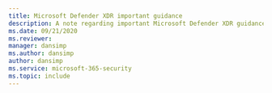 ```yaml
---
title: Microsoft Defender XDR important guidance
description: A note regarding important Microsoft Defender XDR guidance.
ms.date: 09/21/2020
ms.reviewer: 
manager: dansimp
ms.author: dansimp
author: dansimp
ms.service: microsoft-365-security
ms.topic: include
---
```


